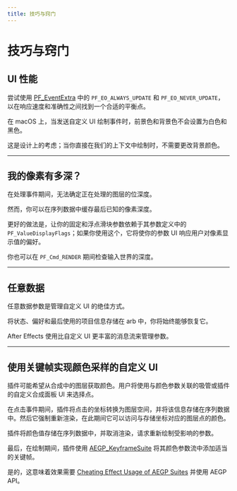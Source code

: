 ```yaml
---
title: 技巧与窍门
---
```

# 技巧与窍门

## UI 性能

尝试使用 [PF_EventExtra](../PF_EventExtra) 中的 `PF_EO_ALWAYS_UPDATE` 和 `PF_EO_NEVER_UPDATE`，以在响应速度和准确性之间找到一个合适的平衡点。

在 macOS 上，当发送自定义 UI 绘制事件时，前景色和背景色不会设置为白色和黑色。

这是设计上的考虑；当你直接在我们的上下文中绘制时，不需要更改背景颜色。

---

## 我的像素有多深？

在处理事件期间，无法确定正在处理的图层的位深度。

然而，你可以在序列数据中缓存最后已知的像素深度。

更好的做法是，让你的固定和浮点滑块参数依赖于其参数定义中的 `PF_ValueDisplayFlags`；如果你使用这个，它将使你的参数 UI 响应用户对像素显示值的偏好。

你也可以在 `PF_Cmd_RENDER` 期间检查输入世界的深度。

---

## 任意数据

任意数据参数是管理自定义 UI 的绝佳方式。

将状态、偏好和最后使用的项目信息存储在 arb 中，你将始终能够恢复它。

After Effects 使用比自定义 UI 更丰富的消息流来管理参数。

---

## 使用关键帧实现颜色采样的自定义 UI

插件可能希望从合成中的图层获取颜色。用户将使用与颜色参数关联的吸管或插件的自定义合成面板 UI 来选择点。

在点击事件期间，插件将点击的坐标转换为图层空间，并将该信息存储在序列数据中。然后它强制重新渲染，在此期间它可以访问与存储坐标对应的图层点的颜色。

插件将颜色值存储在序列数据中，并取消渲染，请求重新绘制受影响的参数。

最后，在绘制期间，插件使用 [AEGP_KeyframeSuite](../aegps/aegp-suites.md#aegp_keyframesuite3) 将其颜色参数流中添加适当的关键帧。

是的，这意味着效果需要 [Cheating Effect Usage of AEGP Suites](../../aegps/cheating-effect-usage-of-aegp-suites) 并使用 AEGP API。